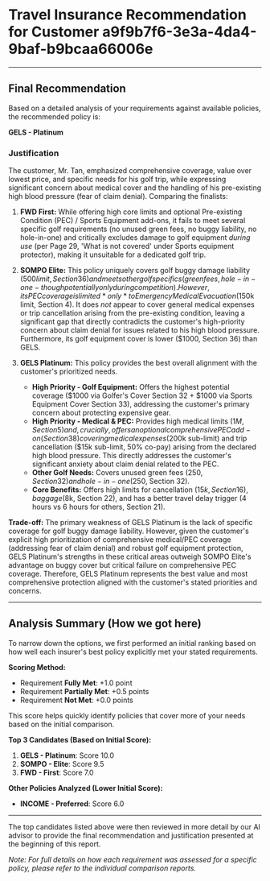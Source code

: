 # Travel Insurance Recommendation for Customer a9f9b7f6-3e3a-4da4-9baf-b9bcaa66006e

---

## Final Recommendation
Based on a detailed analysis of your requirements against available policies, the recommended policy is:

**GELS - Platinum**

### Justification
The customer, Mr. Tan, emphasized comprehensive coverage, value over lowest price, and specific needs for his golf trip, while expressing significant concern about medical cover and the handling of his pre-existing high blood pressure (fear of claim denial). Comparing the finalists:

1.  **FWD First:** While offering high core limits and optional Pre-existing Condition (PEC) / Sports Equipment add-ons, it fails to meet several specific golf requirements (no unused green fees, no buggy liability, no hole-in-one) and critically excludes damage to golf equipment *during use* (per Page 29, 'What is not covered' under Sports equipment protector), making it unsuitable for a dedicated golf trip.

2.  **SOMPO Elite:** This policy uniquely covers golf buggy damage liability ($500 limit, Section 36) and meets other golf specifics (green fees, hole-in-one - though potentially only during competition). However, its PEC coverage is limited *only* to Emergency Medical Evacuation ($150k limit, Section 4). It does *not* appear to cover general medical expenses or trip cancellation arising from the pre-existing condition, leaving a significant gap that directly contradicts the customer's high-priority concern about claim denial for issues related to his high blood pressure. Furthermore, its golf equipment cover is lower ($1000, Section 36) than GELS.

3.  **GELS Platinum:** This policy provides the best overall alignment with the customer's prioritized needs. 
    *   **High Priority - Golf Equipment:** Offers the highest potential coverage ($1000 via Golfer's Cover Section 32 + $1000 via Sports Equipment Cover Section 33), addressing the customer's primary concern about protecting expensive gear.
    *   **High Priority - Medical & PEC:** Provides high medical limits ($1M, Section 5) and, crucially, offers an optional comprehensive PEC add-on (Section 38) covering medical expenses ($200k sub-limit) and trip cancellation ($15k sub-limit, 50% co-pay) arising from the declared high blood pressure. This directly addresses the customer's significant anxiety about claim denial related to the PEC.
    *   **Other Golf Needs:** Covers unused green fees ($250, Section 32) and hole-in-one ($250, Section 32).
    *   **Core Benefits:** Offers high limits for cancellation ($15k, Section 16), baggage ($8k, Section 22), and has a better travel delay trigger (4 hours vs 6 hours for others, Section 21).

**Trade-off:** The primary weakness of GELS Platinum is the lack of specific coverage for golf buggy damage liability. However, given the customer's explicit high prioritization of comprehensive medical/PEC coverage (addressing fear of claim denial) and robust golf equipment protection, GELS Platinum's strengths in these critical areas outweigh SOMPO Elite's advantage on buggy cover but critical failure on comprehensive PEC coverage. Therefore, GELS Platinum represents the best value and most comprehensive protection aligned with the customer's stated priorities and concerns.

---

## Analysis Summary (How we got here)
To narrow down the options, we first performed an initial ranking based on how well each insurer's best policy explicitly met your stated requirements.

**Scoring Method:**
- Requirement **Fully Met**: +1.0 point
- Requirement **Partially Met**: +0.5 points
- Requirement **Not Met**: +0.0 points

This score helps quickly identify policies that cover more of your needs based on the initial comparison.

**Top 3 Candidates (Based on Initial Score):**
1. **GELS - Platinum**: Score 10.0
2. **SOMPO - Elite**: Score 9.5
3. **FWD - First**: Score 7.0

**Other Policies Analyzed (Lower Initial Score):**
- **INCOME - Preferred**: Score 6.0

---

The top candidates listed above were then reviewed in more detail by our AI advisor to provide the final recommendation and justification presented at the beginning of this report.

*Note: For full details on how each requirement was assessed for a specific policy, please refer to the individual comparison reports.*